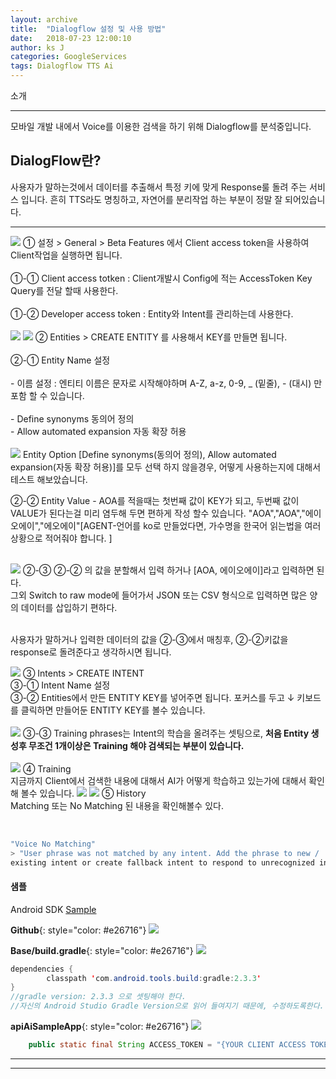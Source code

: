 ```yaml
---
layout: archive
title:  "Dialogflow 설정 및 사용 방법"
date:   2018-07-23 12:00:10
author: ks J
categories: GoogleServices
tags: Dialogflow TTS Ai
---
```


소개
<hr/>
모바일 개발 내에서 Voice를 이용한 검색을 하기 위해 Dialogflow를 분석중입니다. 

## DialogFlow란?
사용자가 말하는것에서 데이터를 추출해서 특정 키에 맞게 Response룰 돌려 주는 서비스 입니다. 
흔히 TTS라도 명칭하고, 자연어를 분리작업 하는 부분이 정말 잘 되어있습니다. 

<hr/>


<img src="{{ site.baseurl }}/assets/dialogflw_resource/ppt_genral.png"  style="width: auto;"/>
① 설정 > General > Beta Features 에서 Client access token을 사용하여 Client작업을 실행하면 됩니다.<br/><br/>
①-① Client access totken   : Client개발시 Config에 적는 AccessToken Key Query를 전달 할때 사용한다.<br/><br/>
①-② Developer access token : Entity와 Intent를 관리하는데 사용한다.<br/><br/>


<img src="{{ site.baseurl }}/assets/dialogflw_resource/ppt_entity_create.png"  style="width: auto;"/>
<img src="{{ site.baseurl }}/assets/dialogflw_resource/ppt_entity_complete.png"  style="width: auto;"/>
② Entities > CREATE ENTITY 를 사용해서 KEY를 만들면 됩니다. <br/><br/>
②-① Entity Name 설정 <br/><br/>
- 이름 설정 : 엔티티 이름은 문자로 시작해야하며 A-Z, a-z, 0-9, _ (밑줄), - (대시) 만 포함 할 수 있습니다.<br/><br/>
- Define synonyms   동의어 정의 <br/>
- Allow automated expansion 자동 확장 허용<br/><br/>

<img src="{{ site.baseurl }}/assets/dialogflw_resource/entity_not_option.png"  style="width: auto;"/>
Entity Option [Define synonyms(동의어 정의), Allow automated expansion(자동 확장 허용)]를 모두 선택 하지 않을경우, 어떻게 사용하는지에 대해서 테스트 해보았습니다. 


②-② Entity Value - AOA를 적을때는 첫번째 값이 KEY가 되고, 두번째 값이 VALUE가 된다는걸 미리 염두해 두면 편하게 작성 할수 있습니다. 
"AOA","AOA","에이오에이","에오에이"[AGENT-언어를 ko로 만들었다면, 가수명을 한국어 읽는법을 여러 상황으로 적어줘야 합니다. ]<br/><br/>

<img src="{{ site.baseurl }}/assets/dialogflw_resource/ppt_entity_switch_raw_mode.png"  style="width: auto;"/>
②-③ ②-② 의 값을 분할해서 입력 하거나 [AOA, 에이오에이]라고 입력하면 된다. <br/>
그외 Switch to raw mode에 들어가서 JSON 또는 CSV 형식으로 입력하면 많은 양의 데이터를 삽입하기 편하다.<br/><br/>

사용자가 말하거나 입력한 데이터의 값을 ②-③에서 매칭후, ②-②키값을 response로 돌려준다고 생각하시면 됩니다. 

<img src="{{ site.baseurl }}/assets/dialogflw_resource/ppt_intent_creating.png"  style="width: auto;"/>
③ Intents > CREATE INTENT <br/>
③-① Intent Name 설정<br/>
③-② Entities에서 만든 ENTITY KEY를 넣어주면 됩니다. 포커스를 두고  ↓ 키보드를 클릭하면 만들어둔 ENTITY KEY를 볼수 있습니다.<br/><br/>

<img src="{{ site.baseurl }}/assets/dialogflw_resource/ppt_intent_training.png"  style="width: auto;"/>
③-③ Training phrases는 Intent의 학습을 올려주는 셋팅으로, <strong>처음 Entity 생성후 무조건 1개이상은 Training 해야 검색되는 부분이 있습니다.</strong> <br/><br/>


<img src="{{ site.baseurl }}/assets/dialogflw_resource/ppt_training_menu.png"  style="width: auto;"/>
④ Training <br/>
지금까지 Client에서 검색한 내용에 대해서 AI가 어떻게 학습하고 있는가에 대해서 확인해 볼수 있습니다. 


<img src="{{ site.baseurl }}/assets/dialogflw_resource/ppt_history_matching.png"  style="width: auto;"/>
<img src="{{ site.baseurl }}/assets/dialogflw_resource/ppt_history_not_matching.png"  style="width: auto;"/>
⑤ History<br/>
Matching 또는 No Matching 된 내용을 확인해볼수 있다. <br/><br/>

~~~java

"Voice No Matching"
> "User phrase was not matched by any intent. Add the phrase to new / 
existing intent or create fallback intent to respond to unrecognized input."

~~~

#### 샘플
Android SDK [Sample](https://github.com/dialogflow/dialogflow-android-client)

__Github__{: style="color: #e26716"}
<img src="{{ site.baseurl }}/assets/dialogflw_resource/github_dialogflow_base.png"  style="width: auto;"/>

__Base/build.gradle__{: style="color: #e26716"}
<img src="{{ site.baseurl }}/assets/dialogflw_resource/github_dialogflow_build.png"  style="width: auto;"/>

~~~java
dependencies {
        classpath 'com.android.tools.build:gradle:2.3.3'
}
//gradle version: 2.3.3 으로 셋팅해야 한다. 
//자신의 Android Studio Gradle Version으로 읽어 들여지기 때문에, 수정하도록한다.
~~~

__apiAiSampleApp__{: style="color: #e26716"}
<img src="{{ site.baseurl }}/assets/dialogflw_resource/github_dialogflow_config.png"  style="width: auto;"/>

~~~java
    public static final String ACCESS_TOKEN = "{YOUR CLIENT ACCESS TOKEN}";
~~~
<hr/>
<hr/>
